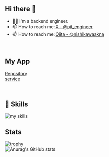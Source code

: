## Hi there 👋
- 🧑‍💻 I'm a backend engineer.
- 📫 How to reach me: [X - @pit_engineer](https://twitter.com/pit_engineer)
- 📫 How to reach me: [Qiita - @nishikawaakna](https://qiita.com/nishikawaakna)
<br>

## My App
[Repository](https://github.com/nishikawa-na/busakawa_photo) <br>
[service](https://busakawa.com/)

<br>

## 🌱 Skills
<img alt="my skills" src="https://skillicons.dev/icons?theme=dark&perline=7&i=ruby,rails,html,css,js,docker,linux,aws,figma" />
<br>

## Stats
[![trophy](https://github-profile-trophy.vercel.app/?username=nishikawa-na)](https://github.com/ryo-ma/github-profile-trophy) <br>
![Anurag's GitHub stats](https://github-readme-stats.vercel.app/api?username=nishikawa-na&show_icons=true&theme=radical)
